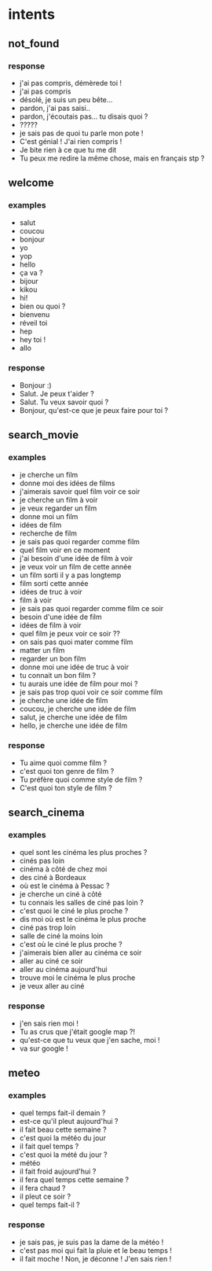 # intents

## not_found

### response

- j'ai pas compris, démèrede toi !
- j'ai pas compris
- désolé, je suis un peu bête...
- pardon, j'ai pas saisi..
- pardon, j'écoutais pas... tu disais quoi ?
- ?????
- je sais pas de quoi tu parle mon pote !
- C'est génial ! J'ai rien compris !
- Je bite rien à ce que tu me dit
- Tu peux me redire la même chose, mais en français stp ?

## welcome

### examples

- salut
- coucou
- bonjour
- yo
- yop
- hello
- ça va ?
- bijour
- kikou
- hi!
- bien ou quoi ?
- bienvenu
- réveil toi
- hep
- hey toi !
- allo

### response

- Bonjour :)
- Salut. Je peux t'aider ?
- Salut. Tu veux savoir quoi ?
- Bonjour, qu'est-ce que je peux faire pour toi ?

## search_movie

### examples

- je cherche un film
- donne moi des idées de films
- j'aimerais savoir quel film voir ce soir
- je cherche un film à voir
- je veux regarder un film
- donne moi un film
- idées de film
- recherche de film
- je sais pas quoi regarder comme film
- quel film voir en ce moment
- j'ai besoin d'une idée de film à voir
- je veux voir un film de cette année
- un film sorti il y a pas longtemp
- film sorti cette année
- idées de truc à voir
- film à voir
- je sais pas quoi regarder comme film ce soir
- besoin d'une idée de film
- idées de film à voir
- quel film je peux voir ce soir ??
- on sais pas quoi mater comme film
- matter un film
- regarder un bon film
- donne moi une idée de truc à voir
- tu connait un bon film ?
- tu aurais une idée de film pour moi ?
- je sais pas trop quoi voir ce soir comme film
- je cherche une idée de film
- coucou, je cherche une idée de film
- salut, je cherche une idée de film
- hello, je cherche une idée de film

### response

- Tu aime quoi comme film ?
- c'est quoi ton genre de film ?
- Tu préfère quoi comme style de film ?
- C'est quoi ton style de film ?

## search_cinema

### examples

- quel sont les cinéma les plus proches ?
- cinés pas loin
- cinéma à côté de chez moi
- des ciné à Bordeaux
- où est le cinéma à Pessac ?
- je cherche un ciné à côté
- tu connais les salles de ciné pas loin ?
- c'est quoi le ciné le plus proche ?
- dis moi où est le cinéma le plus proche
- ciné pas trop loin
- salle de ciné la moins loin
- c'est où le ciné le plus proche ?
- j'aimerais bien aller au cinéma ce soir
- aller au ciné ce soir
- aller au cinéma aujourd'hui
- trouve moi le cinéma le plus proche
- je veux aller au ciné

### response

- j'en sais rien moi !
- Tu as crus que j'était google map ?!
- qu'est-ce que tu veux que j'en sache, moi !
- va sur google !

## meteo

### examples

- quel temps fait-il demain ?
- est-ce qu'il pleut aujourd'hui ?
- il fait beau cette semaine ?
- c'est quoi la météo du jour
- il fait quel temps ?
- c'est quoi la mété du jour ?
- météo
- il fait froid aujourd'hui ?
- il fera quel temps cette semaine ?
- il fera chaud ?
- il pleut ce soir ?
- quel temps fait-il ?

### response

- je sais pas, je suis pas la dame de la météo !
- c'est pas moi qui fait la pluie et le beau temps !
- il fait moche ! Non, je déconne ! J'en sais rien !
